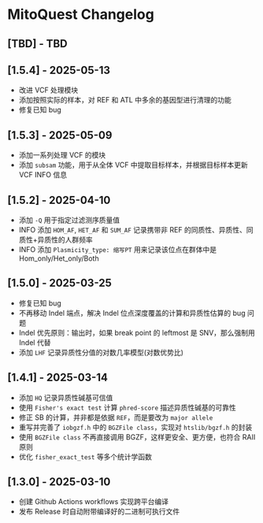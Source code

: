 # MitoQuest Changelog

## [TBD] - TBD

## [1.5.4] - 2025-05-13

- 改进 VCF 处理模块
- 添加按照实际的样本，对 REF 和 ATL 中多余的基因型进行清理的功能
- 修复已知 bug 

## [1.5.3] - 2025-05-09

- 添加一系列处理 VCF 的模块
- 添加 `subsam` 功能，用于从全体 VCF 中提取目标样本，并根据目标样本更新 VCF INFO 信息

## [1.5.2] - 2025-04-10

- 添加 `-Q` 用于指定过滤测序质量值
- INFO 添加 `HOM_AF`, `HET_AF` 和 `SUM_AF` 记录携带非 REF 的同质性、异质性、同质性+异质性的人群频率
- INFO 添加 `Plasmicity_type: 缩写PT` 用来记录该位点在群体中是 Hom_only/Het_only/Both

## [1.5.0] - 2025-03-25

- 修复已知 bug
- 不再移动 Indel 端点，解决 Indel 位点深度覆盖的计算和异质性估算的 bug 问题
- Indel 优先原则：输出时，如果 break point 的 leftmost 是 SNV，那么强制用 Indel 代替
- 添加 `LHF` 记录异质性分值的对数几率模型(对数优势比)

## [1.4.1] - 2025-03-14

- 添加 `HQ` 记录异质性碱基可信值
- 使用 `Fisher's exact test` 计算 `phred-score` 描述异质性碱基的可靠性
- 修正 SB 的计算，并非都是依据 `REF`，而是要改为 `major allele`
- 重写并完善了 `iobgzf.h` 中的 `BGZFile class`，实现对 `htslib/bgzf.h` 的封装
- 使用 `BGZFile class` 不再直接调用 BGZF，这样更安全、更方便，也符合 RAII 原则
- 优化 `fisher_exact_test` 等多个统计学函数

## [1.3.0] - 2025-03-10

- 创建 Github Actions workflows 实现跨平台编译
- 发布 Release 时自动附带编译好的二进制可执行文件
